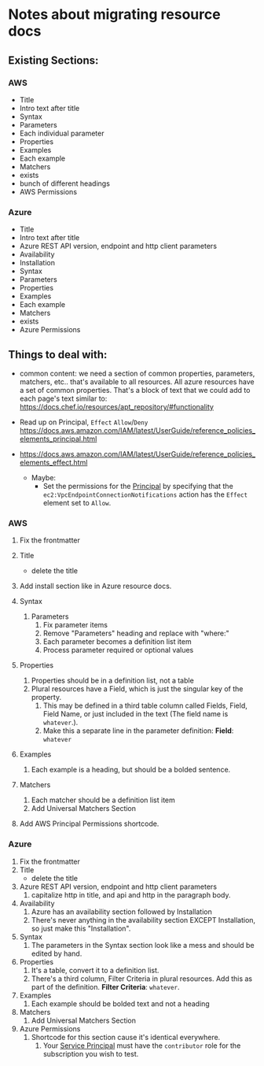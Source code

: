 # Notes about migrating resource docs

## Existing Sections:

### AWS

- Title
- Intro text after title
- Syntax
- Parameters
- Each individual parameter
- Properties
- Examples
- Each example
- Matchers
- exists
- bunch of different headings
- AWS Permissions

### Azure

- Title
- Intro text after title
- Azure REST API version, endpoint and http client parameters
- Availability
- Installation
- Syntax
- Parameters
- Properties
- Examples
- Each example
- Matchers
- exists
- Azure Permissions

## Things to deal with:

- common content: we need a section of common properties, parameters, matchers, etc.. that's available to all resources.
  All azure resources have a set of common properties. That's a block of text that we could add
  to each page's text similar to: https://docs.chef.io/resources/apt_repository/#functionality

- Read up on Principal, `Effect` `Allow`/`Deny` https://docs.aws.amazon.com/IAM/latest/UserGuide/reference_policies_elements_principal.html 
- https://docs.aws.amazon.com/IAM/latest/UserGuide/reference_policies_elements_effect.html

   - Maybe:
     - Set the permissions for the [Principal](https://docs.aws.amazon.com/IAM/latest/UserGuide/reference_policies_elements_principal.html) by specifying that the `ec2:VpcEndpointConnectionNotifications` action has the `Effect` element set to `Allow`.

### **AWS**

1. Fix the frontmatter
1. Title
   - delete the title
1. Add install section like in Azure resource docs.
1. Syntax
   1. Parameters
      1. Fix parameter items
      1. Remove "Parameters" heading and replace with "where:"
      1. Each parameter becomes a definition list item
      1. Process parameter required or optional values
1. Properties
   1. Properties should be in a definition list, not a table
   1. Plural resources have a Field, which is just the singular key of the property.
      1. This may be defined in a third table column called Fields, Field, Field Name, or just included in the text (The field name is `whatever`.).
      1. Make this a separate line in the parameter definition: **Field**: `whatever`

1. Examples
   1. Each example is a heading, but should be a bolded sentence.
1. Matchers
   1. Each matcher should be a definition list item
   1. Add Universal Matchers Section
1. Add AWS Principal Permissions shortcode.



### **Azure**

1. Fix the frontmatter
1. Title
   - delete the title
1. Azure REST API version, endpoint and http client parameters
   1. capitalize http in title, and api and http in the paragraph body.
1. Availability
   1. Azure has an availability section followed by Installation
   1. There's never anything in the availability section EXCEPT Installation, so just make this "Installation".
1. Syntax
   1. The parameters in the Syntax section look like a mess and should be edited by hand.
1. Properties
   1. It's a table, convert it to a definition list.
   1. There's a third column, Filter Criteria in plural resources. Add this as part of the definition. **Filter Criteria**: `whatever`.
1. Examples
   1. Each example should be bolded text and not a heading
1. Matchers
   1. Add Universal Matchers Section
1. Azure Permissions
   1. Shortcode for this section cause it's identical everywhere.
      1. Your [Service Principal](https://docs.microsoft.com/en-us/azure/azure-resource-manager/resource-group-create-service-principal-portal) must have the `contributor` role for the subscription you wish to test.
